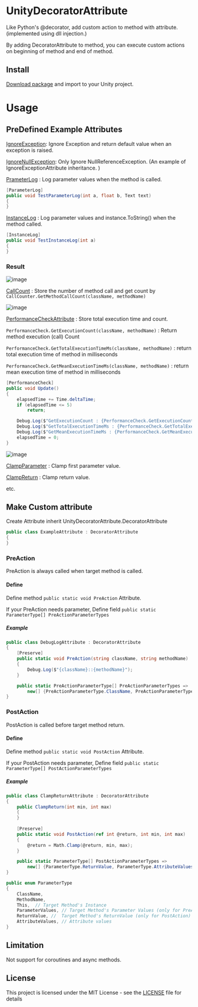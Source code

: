 # UnityDecoratorAttribute

Like Python's @decorator, add custom action to method with attribute.(implemented using dll injection.)

By adding DecoratorAttribute to method, you can execute custom actions on beginning of method and end of method.

## Install

[Download package](https://github.com/kdw9502/UnityDecoratorAttribute/releases) and import to your Unity project.

# Usage

## PreDefined Example Attributes

[IgnoreException](Assets/Plugins/UnityDecoratorAttribute/IgnoreExceptionAttribute.cs): Ignore Exception and return default value when an exception is raised.

[IgnoreNullException](Assets/Plugins/UnityDecoratorAttribute/Examples/IgnoreNullException.cs): Only Ignore NullReferenceException. (An example of IgnoreExceptionAttribute inheritance.
)


[PrameterLog](Assets/Plugins/UnityDecoratorAttribute/Examples/CallLog.cs) : Log parameter values when the method is called.
```c#
[ParameterLog]
public void TestParameterLog(int a, float b, Text text)
{
}
```
[InstanceLog](Assets/Plugins/UnityDecoratorAttribute/Examples/CallLog.cs) : Log parameter values and instance.ToString() when the method called.
```c#
[InstanceLog]
public void TestInstanceLog(int a)
{
}

```
### Result

![image](https://user-images.githubusercontent.com/21076531/187033810-063e7924-224d-4277-a2ae-12b05bd04dfb.png)

[CallCount](Assets/Plugins/UnityDecoratorAttribute/Examples/CallCounter.cs) : Store the number of method call and get count by `CallCounter.GetMethodCallCount(className, methodName)`

![image](https://user-images.githubusercontent.com/21076531/184547638-25deef6e-2d46-461b-98a7-139ec116c122.png)

[PerformanceCheckAttribute](Assets/Plugins/UnityDecoratorAttribute/Examples/PerformanceCheck.cs) : Store total execution time and count.

`PerformanceCheck.GetExecutionCount(className, methodName)` : Return method execution (call) Count

`PerformanceCheck.GetTotalExecutionTimeMs(className, methodName)` : return total execution time of method in milliseconds

`PerformanceCheck.GetMeanExecutionTimeMs(className, methodName)` : return mean execution time of method in milliseconds
```c#
[PerformanceCheck]
public void Update()
{
    elapsedTime += Time.deltaTime;
    if (elapsedTime <= 5) 
        return;

    Debug.Log($"GetExecutionCount : {PerformanceCheck.GetExecutionCount(nameof(AttributeExample), nameof(Update))}");
    Debug.Log($"GetTotalExecutionTimeMs : {PerformanceCheck.GetTotalExecutionTimeMs(nameof(AttributeExample), nameof(Update))} ms");
    Debug.Log($"GetMeanExecutionTimeMs : {PerformanceCheck.GetMeanExecutionTimeMs(nameof(AttributeExample), nameof(Update))} ms");
    elapsedTime = 0;
}
```
![image](https://user-images.githubusercontent.com/21076531/187035466-d63a8c20-6ef9-4962-8468-616d13903928.png)

[ClampParameter](Assets/Plugins/UnityDecoratorAttribute/Examples/ChangeParameter.cs) : Clamp first parameter value.

[ClampReturn](Assets/Plugins/UnityDecoratorAttribute/Examples/ChangeParameter.cs) : Clamp return value.

etc.


## Make Custom attribute

Create Attribute inherit UnityDecoratorAttribute.DecoratorAttribute
```c#
public class ExampleAttribute : DecoratorAttribute
{
}
```

### PreAction 

PreAction is always called when target method is called.

#### Define

Define method `public static void PreAction` Attribute. 

If your PreAction needs parameter, Define field `public static ParameterType[] PreActionParameterTypes`

##### Example
```c#
public class DebugLogAttribute : DecoratorAttribute
{
    [Preserve]
    public static void PreAction(string className, string methodName)
    {
        Debug.Log($"{className}::{methodName}");
    }

    public static PreActionParameterType[] PreActionParameterTypes => 
        new[] {PreActionParameterType.ClassName, PreActionParameterType.MethodName};
}
```


### PostAction 

PostAction is called before target method return.

#### Define

Define method `public static void PostAction` Attribute. 

If your PostAction needs parameter, Define field `public static ParameterType[] PostActionParameterTypes`

##### Example
```c#
public class ClampReturnAttribute : DecoratorAttribute
{
    public ClampReturn(int min, int max)
    {
    }
    
    [Preserve]
    public static void PostAction(ref int @return, int min, int max)
    {
        @return = Math.Clamp(@return, min, max);
    }

    public static ParameterType[] PostActionParameterTypes =>
        new[] {ParameterType.ReturnValue, ParameterType.AttributeValues};
}
```


```c#
public enum ParameterType
{
    ClassName,
    MethodName,
    This,  // Target Method's Instance
    ParameterValues, // Target Method's Parameter Values (only for PreAction)
    ReturnValue, //  Target Method's ReturnValue (only for PostAction)
    AttributeValues, // Attribute values
}
```



## Limitation

Not support for coroutines and async methods.

## License

This project is licensed under the MIT License - see the [LICENSE](LICENSE) file for details
